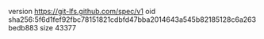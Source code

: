 version https://git-lfs.github.com/spec/v1
oid sha256:5f6d1fef92fbc78151821cdbfd47bba2014643a545b82185128c6a263bedb883
size 43377
